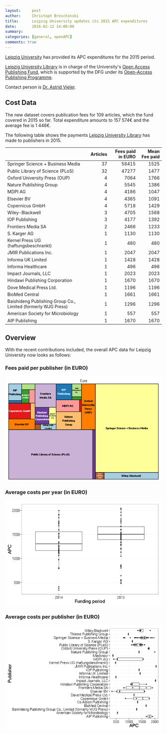 ```yaml
---
layout:     post
author:     Christoph Broschinski
title:      Leipzig University updates its 2015 APC expenditures
date:       2016-02-12 14:00:00
summary:    
categories: [general, openAPC]
comments: true
---
```





[Leipzig University](https://www.uni-leipzig.de/) has provided its APC expenditures for the 2015 period.

[Leipzig University Library](http://www.ub.uni-leipzig.de) is in charge of the University's [Open Access Publishing Fund](https://www.ub.uni-leipzig.de/open-access/publikationsfonds/), which is supported by the DFG under its [Open-Access Publishing Programme](http://www.dfg.de/en/research_funding/programmes/infrastructure/lis/funding_opportunities/open_access_publishing/index.html).

Contact person is [Dr. Astrid Vieler](https://www.ub.uni-leipzig.de/recherche/fachseiten/veterinaermedizin/).

## Cost Data



The new dataset covers publication fees for 109 articles, which the fund covered in 2015 so far. Total expenditure amounts to 157 574€ and the average fee is 1 446€.

The following table shows the payments [Leipzig University Library](http://www.ub.uni-leipzig.de/) has made to publishers in 2015.


|                                                              | Articles| Fees paid in EURO| Mean Fee paid|
|:-------------------------------------------------------------|--------:|-----------------:|-------------:|
|Springer Science + Business Media                             |       37|             56415|          1525|
|Public Library of Science (PLoS)                              |       32|             47277|          1477|
|Oxford University Press (OUP)                                 |        4|              7064|          1766|
|Nature Publishing Group                                       |        4|              5545|          1386|
|MDPI AG                                                       |        4|              4186|          1047|
|Elsevier BV                                                   |        4|              4365|          1091|
|Copernicus GmbH                                               |        4|              5718|          1429|
|Wiley-Blackwell                                               |        3|              4705|          1568|
|IOP Publishing                                                |        3|              4177|          1392|
|Frontiers Media SA                                            |        2|              2466|          1233|
|S. Karger AG                                                  |        1|              1130|          1130|
|Kernel Press UG (haftungsbeschrankt)                          |        1|               480|           480|
|JMIR Publications Inc.                                        |        1|              2047|          2047|
|Informa UK Limited                                            |        1|              1428|          1428|
|Informa Healthcare                                            |        1|               496|           496|
|Impact Journals, LLC                                          |        1|              2023|          2023|
|Hindawi Publishing Corporation                                |        1|              1670|          1670|
|Dove Medical Press Ltd.                                       |        1|              1196|          1196|
|BioMed Central                                                |        1|              1661|          1661|
|Baishideng Publishing Group Co., Limited (formerly WJG Press) |        1|              1296|          1296|
|American Society for Microbiology                             |        1|               557|           557|
|AIP Publishing                                                |        1|              1670|          1670|

## Overview

With the recent contributions included, the overall APC data for Leipzig University now looks as follows: 

### Fees paid per publisher (in EURO)

![plot of chunk tree_leipzig-2016-02-12](/figure/tree_leipzig-2016-02-12-1.png) 

###  Average costs per year (in EURO)

![plot of chunk box_leipzig_year-2016-02-12](/figure/box_leipzig_year-2016-02-12-1.png) 

###  Average costs per publisher (in EURO)

![plot of chunk box_leipzig_publisher-2016-02-12](/figure/box_leipzig_publisher-2016-02-12-1.png) 
